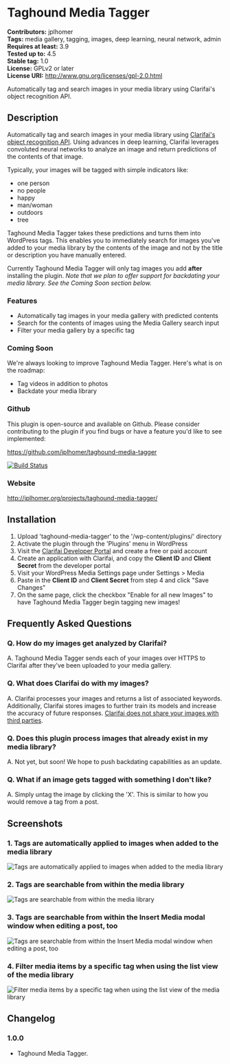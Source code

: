 # Taghound Media Tagger #
**Contributors:** jplhomer  
**Tags:** media gallery, tagging, images, deep learning, neural network, admin  
**Requires at least:** 3.9  
**Tested up to:** 4.5  
**Stable tag:** 1.0  
**License:** GPLv2 or later  
**License URI:** http://www.gnu.org/licenses/gpl-2.0.html  

Automatically tag and search images in your media library using Clarifai's object recognition API.

## Description ##

Automatically tag and search images in your media library using [Clarifai's object recognition API](https://clarifai.com/). Using advances in deep learning, Clarifai leverages convoluted neural networks to analyze an image and return predictions of the contents of that image.

Typically, your images will be tagged with simple indicators like:

- one person
- no people
- happy
- man/woman
- outdoors
- tree

Taghound Media Tagger takes these predictions and turns them into WordPress tags. This enables you to immediately search for images you've added to your media library by the contents of the image and not by the title or description you have manually entered.

Currently Taghound Media Tagger will only tag images you add **after** installing the plugin. *Note that we plan to offer support for backdating your media library. See the Coming Soon section below.*

### Features ###

- Automatically tag images in your media gallery with predicted contents
- Search for the contents of images using the Media Gallery search input
- Filter your media gallery by a specific tag

### Coming Soon ###

We're always looking to improve Taghound Media Tagger. Here's what is on the roadmap:

- Tag videos in addition to photos
- Backdate your media library

### Github ###
This plugin is open-source and available on Github. Please consider contributing to the plugin if you find bugs or have a feature you'd like to see implemented:

https://github.com/jplhomer/taghound-media-tagger

[![Build Status](https://travis-ci.org/jplhomer/taghound-media-tagger.svg)](https://travis-ci.org/jplhomer/taghound-media-tagger)

### Website ###
http://jplhomer.org/projects/taghound-media-tagger/

## Installation ##

1. Upload 'taghound-media-tagger' to the '/wp-content/plugins/' directory
1. Activate the plugin through the 'Plugins' menu in WordPress
1. Visit the [Clarifai Developer Portal](https://developer.clarifai.com/) and create a free or paid account
1. Create an application with Clarifai, and copy the **Client ID** and **Client Secret** from the developer portal
1. Visit your WordPress Media Settings page under Settings > Media
1. Paste in the **Client ID** and **Client Secret** from step 4 and click "Save Changes"
1. On the same page, click the checkbox "Enable for all new Images" to have Taghound Media Tagger begin tagging new images!

## Frequently Asked Questions ##

### Q. How do my images get analyzed by Clarifai? ###
A. Taghound Media Tagger sends each of your images over HTTPS to Clarifai after they've been uploaded to your media gallery.

### Q. What does Clarifai do with my images? ###
A. Clarifai processes your images and returns a list of associated keywords. Additionally, Clarifai stores images to further train its models and increase the accuracy of future responses. [Clarifai does not share your images with third parties](https://www.reddit.com/r/clarifai/comments/4aqhmr/question_about_the_api_does_it_take_long_because/d13fnz5).

### Q. Does this plugin process images that already exist in my media library? ###
A. Not yet, but soon! We hope to push backdating capabilities as an update.

### Q. What if an image gets tagged with something I don't like? ###
A. Simply untag the image by clicking the 'X'. This is similar to how you would remove a tag from a post.

## Screenshots ##

### 1. Tags are automatically applied to images when added to the media library ###
![Tags are automatically applied to images when added to the media library](http://s.wordpress.org/extend/plugins/taghound-media-tagger/screenshot-1.png)

### 2. Tags are searchable from within the media library ###
![Tags are searchable from within the media library](http://s.wordpress.org/extend/plugins/taghound-media-tagger/screenshot-2.png)

### 3. Tags are searchable from within the Insert Media modal window when editing a post, too ###
![Tags are searchable from within the Insert Media modal window when editing a post, too](http://s.wordpress.org/extend/plugins/taghound-media-tagger/screenshot-3.png)

### 4. Filter media items by a specific tag when using the list view of the media library ###
![Filter media items by a specific tag when using the list view of the media library](http://s.wordpress.org/extend/plugins/taghound-media-tagger/screenshot-4.png)


## Changelog ##

### 1.0.0 ###
* Taghound Media Tagger.
